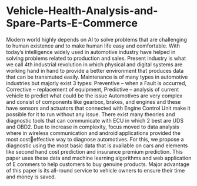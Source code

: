 # Vehicle-Health-Analysis-and-Spare-Parts-E-Commerce
Modern world highly depends on AI to solve problems that are challenging to 
human existence and to make human life easy and comfortable. With today’s 
intelligence widely used in automotive industry have helped in solving problems 
related to production and sales. Present industry is what we call 4th industrial 
revolution in which physical and digital systems are working hand in hand to 
provide a better environment that produces data that can be transmuted easily. 
Maintenance is of many types in automotive industries but majorly exist 3 types: 
Preventive – when a Fault is occurred, Corrective – replacement of equipment, 
Predictive – analysis of current vehicle to predict what could be the issue
Automotives are very complex and consist of components like gearbox, brakes, 
and engines and these have sensors and actuators that connected with Engine 
Control Unit make it possible for it to run without any issue. There exist many 
theories and diagnostic tools that can communicate with ECU in which 2 best are 
UDS and OBD2. Due to increase in complexity, focus moved to data analysis 
where in wireless communication and android applications provided the most costeffective way to diagnose automotives. For this, we propose a diagnostic using the 
most basic data that is available on cars and elements like second hand cost 
prediction and insurance premium prediction. This paper uses these data and 
machine learning algorithms and web application of E commers to help customers 
to buy genuine products. Major advantage of this paper is its all-round service to 
vehicle owners to ensure their time and money is saved.
